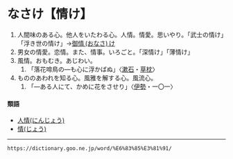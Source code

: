 # なさけ【情け】

1.  人間味のある心。他人をいたわる心。人情。情愛。思いやり。「武士の情け」「浮き世の情け」→[御情 (おなさ) け](https://dictionary.goo.ne.jp/word/%E5%BE%A1%E6%83%85%E3%81%91/#jn-32228)
2.  男女の情愛。恋情。また、情事。いろごと。「深情け」「薄情け」
3.  風情。おもむき。あじわい。   
    1.  「落花啼鳥の―も心に浮かばぬ」〈[漱石](https://dictionary.goo.ne.jp/word/person/%E5%A4%8F%E7%9B%AE%E6%BC%B1%E7%9F%B3/#jn-164327)・[草枕](https://dictionary.goo.ne.jp/word/%E8%8D%89%E6%9E%95/#jn-61125)〉
4. もののあわれを知る心。風雅を解する心。風流心。    
    1.  「―ある人にて、かめに花をさせり」〈[伊勢](https://dictionary.goo.ne.jp/word/%E4%BC%8A%E5%8B%A2%E7%89%A9%E8%AA%9E/#jn-11791)・一〇一〉
        

#### 類語

-   [人情(にんじょう)](https://dictionary.goo.ne.jp/word/%E4%BA%BA%E6%83%85/#jn-168885)
-   [情(じょう)](https://dictionary.goo.ne.jp/word/%E6%83%85/#jn-107347)

---
`https://dictionary.goo.ne.jp/word/%E6%83%85%E3%81%91/`